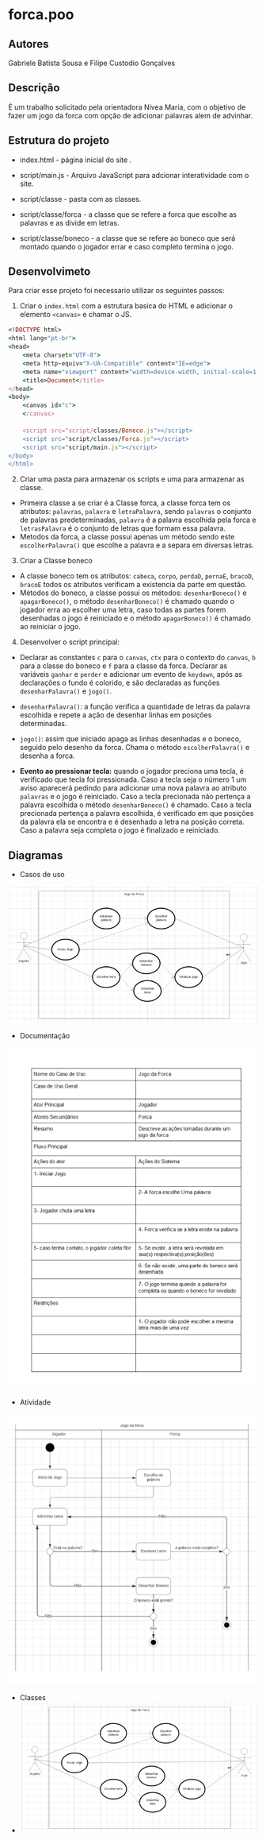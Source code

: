 # forca.poo
## Autores
Gabriele Batista Sousa e Filipe Custodio Gonçalves

## Descrição
É um trabalho solicitado pela orientadora Nivea Maria, com o objetivo de fazer um jogo da forca com opção de adicionar palavras alem de advinhar.

## Estrutura do projeto
* index.html - página inicial do site .

* script/main.js - Arquivo JavaScript para adcionar interatividade com o site.

* script/classe - pasta com as classes.

* script/classe/forca - a classe que se refere a forca que escolhe as palavras e as divide em letras.

* script/classe/boneco - a classe que se refere ao boneco que será montado quando o jogador errar e caso completo termina o jogo.

## Desenvolvimeto
Para criar esse projeto foi necessario utilizar os seguintes passos:
1. Criar o `index.html` com a estrutura basica do HTML e adicionar o elemento `<canvas>` e chamar o JS.

```ruby
<!DOCTYPE html>
<html lang="pt-br">
<head>
    <meta charset="UTF-8">
    <meta http-equiv="X-UA-Compatible" content="IE=edge">
    <meta name="viewport" content="width=device-width, initial-scale=1.0">
    <title>Document</title>
</head>
<body>
    <canvas id="c">
    </canvas>

    <script src="script/classes/Boneco.js"></script>
    <script src="script/classes/Forca.js"></script>
    <script src="script/main.js"></script>
</body>
</html>
```
2. Criar uma pasta para armazenar os scripts e uma para armazenar as classe.

* Primeira classe a se criar é a Classe forca, a classe forca tem os atributos: `palavras`, `palavra` e `letraPalavra`, sendo `palavras` o conjunto de palavras
predeterminadas, `palavra` é a palavra escolhida pela forca e `letrasPalavra` é o conjunto de letras que formam essa palavra.
* Metodos da forca, a classe possui apenas um método sendo este `escolherPalavra()` que escolhe a palavra e a separa em diversas letras.

3. Criar a Classe boneco
* A classe boneco tem os atributos: `cabeca`, `corpo`, `perdaD`, `pernaE`, `bracoD`, `bracoE` todos os atributos verificam a existencia da parte em questão.
* Métodos do boneco, a classe possui os métodos: `desenharBoneco()` e `apagarBoneco()`, o método `desenharBoneco()` é chamado quando o jogador erra ao escolher uma letra, caso todas as partes forem desenhadas o jogo é reiniciado e o método `apagarBoneco()` é chamado ao reiniciar o jogo.

4. Desenvolver o script principal:
* Declarar as constantes `c` para o `canvas`, `ctx` para o contexto do `canvas`, `b` para a classe do boneco e `f` para a classe da forca. Declarar as variáveis `ganhar` e `perder` e adicionar um evento de `keydown`, após as declarações o fundo é colorido, e são declaradas as funções `desenharPalavra()` e `jogo()`.

* `desenharPalavra()`: a função verifica a quantidade de letras da palavra escolhida e repete a ação de desenhar linhas em posições determinadas.

* `jogo()`: assim que iniciado apaga as linhas desenhadas e o boneco, seguido pelo desenho da forca. Chama o método `escolherPalavra()` e desenha a forca. 

* __Evento ao pressionar tecla:__ quando o jogador preciona uma tecla, é verificado que tecla foi pressionada. Caso a tecla seja o número 1 um aviso aparecerá pedindo para adicionar uma nova palavra ao atributo `palavras` e o jogo é reiniciado. Caso a tecla precionada não pertença a palavra escolhida o método `desenharBoneco()` é chamado. Caso 
a tecla precionada pertença a palavra escolhida, é verificado em que posições da palavra ela se encontra e é desenhado a letra na posição correta. Caso a palavra seja completa o jogo é finalizado e reiniciado.

## Diagramas
* Casos de uso
<img src="imagens/cdu.png">

* Documentação
<img src="imagens/documento.png">

* Atividade
<img src="imagens/atv.png">

* Classes
* <img src="imagens/cls.png">
